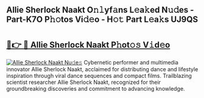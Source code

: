 ## Allie Sherlock Naakt O𝚗𝚕yf𝚊ns L𝚎a𝚔ed N𝚞𝚍es - Part-K7O P𝚑𝚘tos Vi𝚍𝚎o - H𝚘𝚝 Part L𝚎a𝚔s UJ9QS

# <h2><a href="http://kf5vx2q.oniu.top/?m=Allie+Sherlock+Naakt">🔗👉 🔴 Allie Sherlock Naakt P𝚑ot𝚘𝚜 V𝚒d𝚎o</a></h2>

[![Allie Sherlock Naakt Nu𝚍e𝚜](https://i.imgur.com/0qMVB7G.gif)](http://kf5vx2q.oniu.top/?m=Allie+Sherlock+Naakt)
Cybernetic performer and multimedia innovator Allie Sherlock Naakt, acclaimed for distributing dance and lifestyle inspiration through viral dance sequences and compact films. Trailblazing scientist researcher Allie Sherlock Naakt, recognized for their groundbreaking discoveries and commitment to advancing knowledge.  
